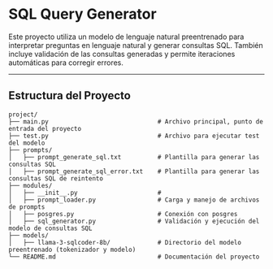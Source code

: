 # SQL Query Generator

Este proyecto utiliza un modelo de lenguaje natural preentrenado para interpretar preguntas en lenguaje natural y generar consultas SQL. También incluye validación de las consultas generadas y permite iteraciones automáticas para corregir errores.

---

## **Estructura del Proyecto**

```plaintext
project/
├── main.py                              # Archivo principal, punto de entrada del proyecto
├── test.py                              # Archivo para ejecutar test del modelo
├── prompts/
│   ├── prompt_generate_sql.txt          # Plantilla para generar las consultas SQL
│   ├── prompt_generate_sql_error.txt    # Plantilla para generar las consultas SQL de reintento
├── modules/
│   ├── __init__.py                      #
│   ├── prompt_loader.py                 # Carga y manejo de archivos de prompts
│   ├── posgres.py                       # Conexión con posgres
│   ├── sql_generator.py                 # Validación y ejecución del modelo de consultas SQL
├── models/
│   ├── llama-3-sqlcoder-8b/             # Directorio del modelo preentrenado (tokenizador y modelo)
└── README.md                            # Documentación del proyecto
